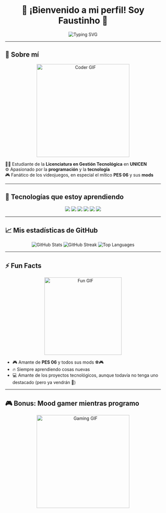 <h1 align="center">👾 ¡Bienvenido a mi perfil! Soy Faustinho 🚀</h1>

<p align="center">
  <img src="https://readme-typing-svg.demolab.com?font=Fira+Code&size=30&duration=3000&pause=1000&color=F700FF&center=true&vCenter=true&multiline=true&width=800&height=100&lines=Estudiante+de+Gestión+Tecnológica+%F0%9F%93%96;Apasionado+por+la+Tecnología+%F0%9F%9A%80+y+la+Programación+%F0%9F%92%BB;Fan+del+PES+06+%F0%9F%8E%AE+con+mods+%F0%9F%8E%A8" alt="Typing SVG">
</p>

---

## 🎯 Sobre mí

<div align="center">
  <img src="https://media.giphy.com/media/LmNwrBhejkK9EFP504/giphy.gif" width="300" alt="Coder GIF">
</div>

🧑‍🎓 Estudiante de la **Licenciatura en Gestión Tecnológica** en **UNICEN**  
⚙️ Apasionado por la **programación** y la **tecnología**  
🎮 Fanático de los videojuegos, en especial el mítico **PES 06** y sus **mods**

---

## 🚀 Tecnologías que estoy aprendiendo

<p align="center">
  <img src="https://img.shields.io/badge/HTML5-F16529?style=for-the-badge&logo=html5&logoColor=white" />
  <img src="https://img.shields.io/badge/CSS3-2965F1?style=for-the-badge&logo=css3&logoColor=white" />
  <img src="https://img.shields.io/badge/JavaScript-F7DF1E?style=for-the-badge&logo=javascript&logoColor=black" />
  <img src="https://img.shields.io/badge/PHP-777BB4?style=for-the-badge&logo=php&logoColor=white" />
  <img src="https://img.shields.io/badge/Python-3776AB?style=for-the-badge&logo=python&logoColor=white" />
  <img src="https://img.shields.io/badge/SCRUM-FFA500?style=for-the-badge&logo=ScrumAlliance&logoColor=white" />
</p>

---

## 📈 Mis estadísticas de GitHub

<div align="center">

<img src="https://github-readme-stats.vercel.app/api?username=TU_USUARIO&show_icons=true&theme=tokyonight&hide_border=true" alt="GitHub Stats" />

<img src="https://github-readme-streak-stats.herokuapp.com/?user=TU_USUARIO&theme=tokyonight&hide_border=true" alt="GitHub Streak" />

<img src="https://github-readme-stats.vercel.app/api/top-langs/?username=TU_USUARIO&layout=compact&theme=tokyonight&hide_border=true" alt="Top Languages" />

</div>

---

## ⚡ Fun Facts

<div align="center">
  <img src="https://media.giphy.com/media/3ohzdIuqJoo8QdKlnW/giphy.gif" width="250" alt="Fun GIF">
</div>

- 🎮 Amante de **PES 06** y todos sus mods ⚽🎮  
- 🔥 Siempre aprendiendo cosas nuevas  
- 💻 Amante de los proyectos tecnológicos, aunque todavía no tenga uno destacado (pero ya vendrán 🚀)

---

## 🎮 Bonus: Mood gamer mientras programo

<p align="center">
  <img src="https://media.giphy.com/media/26tn33aiTi1jkl6H6/giphy.gif" width="300" alt="Gaming GIF">
</p>

